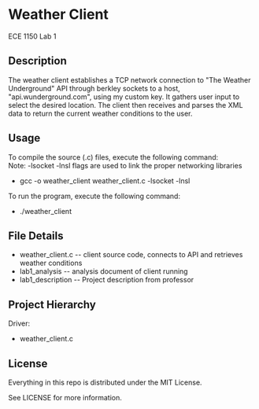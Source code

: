 # Weather Client

ECE 1150 Lab 1

## Description

The weather client establishes a TCP network connection to "The Weather Underground" API through 
berkley sockets to a host, "api.wunderground.com", using my custom key. It gathers user input to 
select the desired location. The client then receives and parses the XML data to return the current 
weather conditions to the user.

## Usage

To compile the source (.c) files, execute the following command:<br/>
Note: -lsocket -lnsl flags are used to link the proper networking libraries

* gcc -o weather_client weather_client.c -lsocket -lnsl


To run the program, execute the following command:

* ./weather_client

## File Details

* weather_client.c -- client source code, connects to API and retrieves weather conditions
* lab1_analysis -- analysis document of client running
* lab1_description -- Project description from professor


## Project Hierarchy

Driver:
 
* weather_client.c

## License

Everything in this repo is distributed under the MIT License.

See LICENSE for more information.
